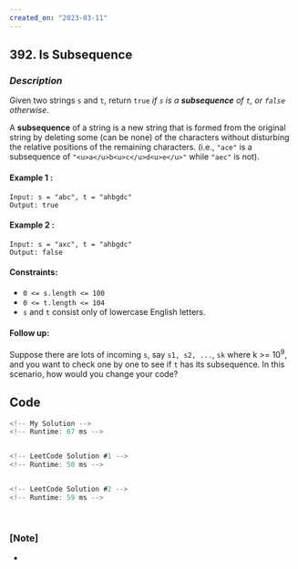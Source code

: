 ```yaml
---
created_on: "2023-03-11"
---
```


## 392. Is Subsequence


### _Description_
Given two strings `s` and `t`, return `true` <i>if `s` is a <strong>subsequence</strong> of `t`, or `false` otherwise</i>.

A <strong>subsequence</strong> of a string is a new string that is formed from the original string by deleting some (can be none) of the characters without disturbing the relative positions of the remaining characters. (i.e., `"ace"` is a subsequence of `"<u>a</u>b<u>c</u>d<u>e</u>"` while `"aec"` is not).


#### Example 1 :
```
Input: s = "abc", t = "ahbgdc"
Output: true
```

#### Example 2 :
```
Input: s = "axc", t = "ahbgdc"
Output: false
```


#### Constraints:

- `0 <= s.length <= 100`
- `0 <= t.length <= 104`
- `s` and `t` consist only of lowercase English letters.

#### Follow up:
Suppose there are lots of incoming `s`, say `s1, s2, ...`, `sk` where k >= 10<sup>9</sup>, and you want to check one by one to see if `t` has its subsequence. In this scenario, how would you change your code?


## Code

```JavaScript
<!-- My Solution -->
<!-- Runtime: 67 ms -->



```

```JavaScript
<!-- LeetCode Solution #1 -->
<!-- Runtime: 50 ms -->



```

```JavaScript
<!-- LeetCode Solution #2 -->
<!-- Runtime: 59 ms -->



```

#

### [Note]
- 
